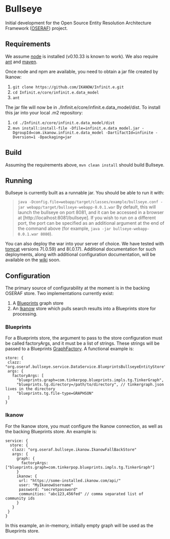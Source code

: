 # Bullseye

Initial development for the Open Source Entity Resolution Architecture Framework ([OSERAF](https://groups.google.com/forum/#!forum/oseraf)) project.

## Requirements

We assume [node](http://nodejs.org/download/) is installed (v0.10.33 is known to work).
We also require [ant](http://ant.apache.org/) and [maven](https://maven.apache.org/).

Once node and npm are available, you need to obtain a jar file created by Ikanow:

1. `git clone https://github.com/IKANOW/Infinit.e.git`
2. `cd Infinit.e/core/infinit.e.data_model`
3. `ant`

The jar file will now be in ./Infinit.e/core/infinit.e.data_model/dist.
To install this jar into your local .m2 repository:

1. `cd ./Infinit.e/core/infinit.e.data_model/dist`
2. `mvn install:install-file -Dfile=infinit.e.data_model.jar -DgroupId=com.ikanow.infinit.e.data_model -DartifactId=infinite -Dversion=1 -Dpackaging=jar`

## Build

Assuming the requirements above, `mvn clean install` should build Bullseye.


## Running

Bullseye is currently built as a runnable jar. You should be able to run it with:
> `java -Dconfig.file=webapp/target/classes/example/bullseye.conf -jar webapp/target/bullseye-webapp-0.0.1.war`
By default, this will launch the bullseye on port 8081, and it can be accessed in a browser at [http://localhost:8081/bullseye].
If you wish to run on a different port, the port can be specified as an additional argument at the end of the command above
(for example, `java -jar bullseye-webapp-0.0.1.war 8080`).

You can also deploy the war into your server of choice. We have tested with [tomcat](http://tomcat.apache.org/) versions 7(.0.59) and 8(.0.17).
Additional documentation for such deployments, along with additional configuration documentation, will be available on the [wiki](https://github.com/OSERAF/MASTERImpl/wiki) soon.


## Configuration

The primary source of configurability at the moment is in the backing OSERAF store. Two implementations currently exist:

1. A [Blueprints](http://blueprints.tinkerpop.com/) graph store
2. An [Ikanow](http://www.ikanow.com/) store which pulls search results into a Blueprints store for processing.

### Blueprints

For a Blueprints store, the argument to pass to the store configuration must be called factoryArgs, and it must be a
list of strings. These strings will be passed to a Blueprints
[GraphFactory](https://github.com/tinkerpop/blueprints/wiki/Code-Examples#use-graphfactory). A functional example is:
```
store: {
 clazz: "org.oseraf.bullseye.service.DataService.BlueprintsBullseyeEntityStore"
 args: {
   factoryArgs: [
 	 "blueprints.graph=com.tinkerpop.blueprints.impls.tg.TinkerGraph",
 	 "blueprints.tg.directory=/path/to/directory", // tinkergraph.json lives in the directory
 	 "blueprints.tg.file-type=GRAPHSON"
 ]
}
```

### Ikanow

For the Ikanow store, you must configure the Ikanow connection, as well as the backing Blueprints store.
An example is:
```
service: {
  store: {
   clazz: "org.oseraf.bullseye.ikanow.IkanowFallBackStore"
   args: {
     graph: {
       factoryArgs: ["blueprints.graph=com.tinkerpop.blueprints.impls.tg.TinkerGraph"]
     }
     ikanow: {
   	  url: "https://some-installed.ikanow.com/api/"
   	  user: "MyIkanowUsername"
   	  password: "secretpassword"
   	  communities: "abc123,456fed" // comma separated list of community ids
     }
   }
 }
}
```
In this example, an in-memory, initially empty graph will be used as the Blueprints store.

